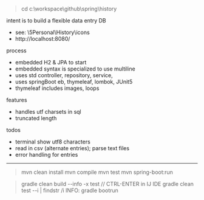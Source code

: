 > cd c:\workspace\github\spring\history

intent is to build a flexible data entry DB
* see: \5Personal\History\icons
* http://localhost:8080/


process
* embedded H2 & JPA to start
* embedded syntax is specialized to use multiline
* uses std controller, repository, service, 
* uses springBoot eb, thymeleaf, lombok, JUnit5
* thymeleaf includes images, loops 

features
* handles utf charsets in sql
* truncated length

todos
* terminal show utf8 characters
* read in csv (alternate entries); parse text files
* error handling for entries

---
> mvn clean install
> mvn compile
> mvn test
> mvn spring-boot:run

> gradle clean build --info -x test				// CTRL-ENTER in IJ IDE
> gradle clean test --i | findstr /i INFO:
> gradle bootrun

